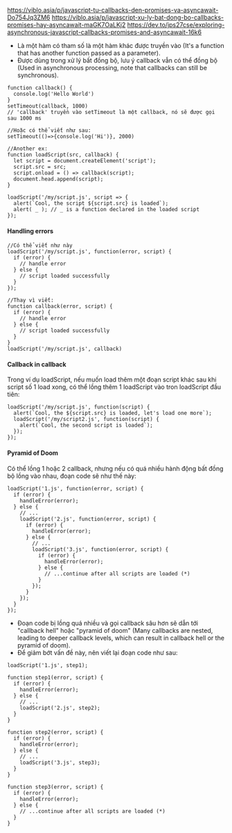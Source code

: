 https://viblo.asia/p/javascript-tu-callbacks-den-promises-va-asyncawait-Do754Jq3ZM6
https://viblo.asia/p/javascript-xu-ly-bat-dong-bo-callbacks-promises-hay-asyncawait-maGK7OaLKj2
https://dev.to/jps27cse/exploring-asynchronous-javascript-callbacks-promises-and-asyncawait-16k6
- Là một hàm có tham số là một hàm khác được truyền vào (It's a function that has another function passed as a parameter).
- Được dùng trong xử lý bất đồng bộ, lưu ý callback vẫn có thể đồng bộ (Used in asynchronous processing, note that callbacks can still be synchronous).
```
function callback() {
  console.log('Hello World')
}
setTimeout(callback, 1000)
// 'callback' truyền vào setTimeout là một callback, nó sẽ được gọi sau 1000 ms 

//Hoặc có thể viết như sau:
setTimeout(()=>{console.log('Hi')}, 2000)

//Another ex:
function loadScript(src, callback) {
  let script = document.createElement('script');
  script.src = src;
  script.onload = () => callback(script);
  document.head.append(script);
}

loadScript('/my/script.js', script => {
  alert(`Cool, the script ${script.src} is loaded`);
  alert( _ ); // _ is a function declared in the loaded script
});
```
#### Handling errors
```
//Có thể viết như này
loadScript('/my/script.js', function(error, script) {
  if (error) {
    // handle error
  } else {
    // script loaded successfully
  }
});

//Thay vì viết:
function callback(error, script) {
  if (error) {
    // handle error
  } else {
    // script loaded successfully
  }
}
loadScript('/my/script.js', callback)
```
#### Callback in callback
Trong ví dụ loadScript, nếu muốn load thêm một đoạn script khác sau khi script số 1 load xong, có thể lồng thêm 1 loadScript vào tron loadScript đầu tiên:
```
loadScript('/my/script.js', function(script) {
  alert(`Cool, the ${script.src} is loaded, let's load one more`);
  loadScript('/my/script2.js', function(script) {
    alert(`Cool, the second script is loaded`);
  });
});
```
#### Pyramid of Doom
Có thể lồng 1 hoặc 2 callback, nhưng nếu có quá nhiều hành động bất đồng bộ lồng vào nhau, đoạn code sẽ như thế này:
```
loadScript('1.js', function(error, script) {
  if (error) {
    handleError(error);
  } else {
    // ...
    loadScript('2.js', function(error, script) {
      if (error) {
        handleError(error);
      } else {
        // ...
        loadScript('3.js', function(error, script) {
          if (error) {
            handleError(error);
          } else {
            // ...continue after all scripts are loaded (*)
          }
        });
      }
    });
  }
});
```
- Đoạn code bị lồng quá nhiều và gọi callback sâu hơn sẽ dẫn tới "callback hell" hoặc "pyramid of doom" (Many callbacks are nested, leading to deeper callback levels, which can result in callback hell or the pyramid of doom).
- Để giảm bớt vấn đề này, nên viết lại đoạn code như sau:
```
loadScript('1.js', step1);

function step1(error, script) {
  if (error) {
    handleError(error);
  } else {
    // ...
    loadScript('2.js', step2);
  }
}

function step2(error, script) {
  if (error) {
    handleError(error);
  } else {
    // ...
    loadScript('3.js', step3);
  }
}

function step3(error, script) {
  if (error) {
    handleError(error);
  } else {
    // ...continue after all scripts are loaded (*)
  }
}
```
